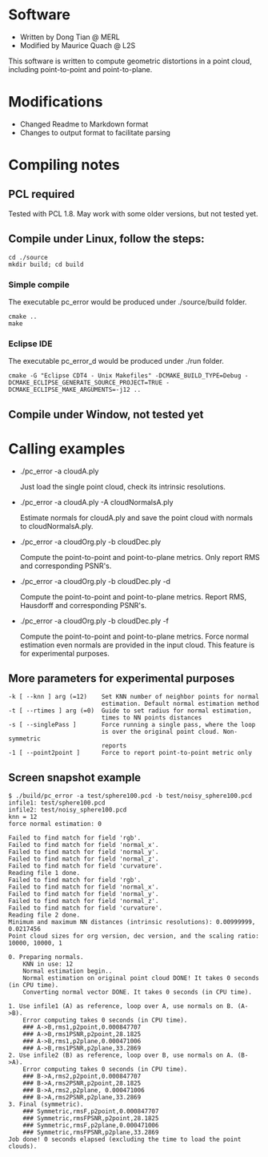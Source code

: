 # Software
* Written by Dong Tian @ MERL
* Modified by Maurice Quach @ L2S

This software is written to compute geometric distortions in a point
cloud, including point-to-point and point-to-plane.

# Modifications
* Changed Readme to Markdown format
* Changes to output format to facilitate parsing

# Compiling notes
## PCL required
Tested with PCL 1.8. May work with some older versions, but not tested yet.
## Compile under Linux, follow the steps:
	cd ./source
	mkdir build; cd build
### Simple compile
The executable pc_error would be produced under ./source/build folder.

	cmake ..
	make
### Eclipse IDE
The executable pc_error_d would be produced under ./run folder.

	cmake -G "Eclipse CDT4 - Unix Makefiles" -DCMAKE_BUILD_TYPE=Debug -DCMAKE_ECLIPSE_GENERATE_SOURCE_PROJECT=TRUE -DCMAKE_ECLIPSE_MAKE_ARGUMENTS=-j12 ..
## Compile under Window, not tested yet
# Calling examples
* ./pc_error -a cloudA.ply

	Just load the single point cloud, check its intrinsic resolutions.
* ./pc_error -a cloudA.ply -A cloudNormalsA.ply

	Estimate normals for cloudA.ply and save the point cloud with normals to
	cloudNormalsA.ply.
* ./pc_error -a cloudOrg.ply -b cloudDec.ply

	Compute the point-to-point and point-to-plane metrics. Only report RMS
	and corresponding PSNR's.
* ./pc_error -a cloudOrg.ply -b cloudDec.ply -d

	Compute the point-to-point and point-to-plane metrics. Report RMS,
	Hausdorff and corresponding PSNR's.
* ./pc_error -a cloudOrg.ply -b cloudDec.ply -f

	Compute the point-to-point and point-to-plane metrics. Force normal
	estimation even normals are provided in the input cloud. This feature is
	for experimental purposes.
## More parameters for experimental purposes
	-k [ --knn ] arg (=12)    Set KNN number of neighbor points for normal
	                          estimation. Default normal estimation method
	-t [ --rtimes ] arg (=0)  Guide to set radius for normal estimation,
	                          times to NN points distances
	-s [ --singlePass ]       Force running a single pass, where the loop
	                          is over the original point cloud. Non-symmetric
	                          reports
	-1 [ --point2point ]      Force to report point-to-point metric only
## Screen snapshot example
	$ ./build/pc_error -a test/sphere100.pcd -b test/noisy_sphere100.pcd
	infile1: test/sphere100.pcd
	infile2: test/noisy_sphere100.pcd
	knn = 12
	force normal estimation: 0

	Failed to find match for field 'rgb'.
	Failed to find match for field 'normal_x'.
	Failed to find match for field 'normal_y'.
	Failed to find match for field 'normal_z'.
	Failed to find match for field 'curvature'.
	Reading file 1 done.
	Failed to find match for field 'rgb'.
	Failed to find match for field 'normal_x'.
	Failed to find match for field 'normal_y'.
	Failed to find match for field 'normal_z'.
	Failed to find match for field 'curvature'.
	Reading file 2 done.
	Minimum and maximum NN distances (intrinsic resolutions): 0.00999999, 0.0217456
	Point cloud sizes for org version, dec version, and the scaling ratio: 10000, 10000, 1

	0. Preparing normals.
		KNN in use: 12
		Normal estimation begin..
		Normal estimation on original point cloud DONE! It takes 0 seconds (in CPU time).
		Converting normal vector DONE. It takes 0 seconds (in CPU time).

	1. Use infile1 (A) as reference, loop over A, use normals on B. (A->B).
		Error computing takes 0 seconds (in CPU time).
		### A->B,rms1,p2point,0.000847707
		### A->B,rms1PSNR,p2point,28.1825
		### A->B,rms1,p2plane,0.000471006
		### A->B,rms1PSNR,p2plane,33.2869
	2. Use infile2 (B) as reference, loop over B, use normals on A. (B->A).
		Error computing takes 0 seconds (in CPU time).
		### B->A,rms2,p2point,0.000847707
		### B->A,rms2PSNR,p2point,28.1825
		### B->A,rms2,p2plane, 0.000471006
		### B->A,rms2PSNR,p2plane,33.2869
	3. Final (symmetric).
		### Symmetric,rmsF,p2point,0.000847707
		### Symmetric,rmsFPSNR,p2point,28.1825
		### Symmetric,rmsF,p2plane,0.000471006
		### Symmetric,rmsFPSNR,p2plane,33.2869
	Job done! 0 seconds elapsed (excluding the time to load the point clouds).
